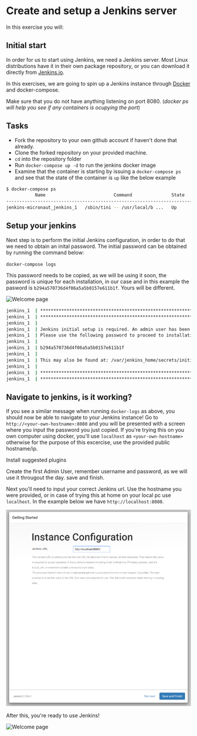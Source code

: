 # Create and setup a Jenkins server

In this exercise you will:

## Initial start

In order for us to start using Jenkins, we need a Jenkins server.
Most Linux distributions have it in their own package repository, or you can download it directly from [Jenkins.io](https://jenkins.io/download/).

In this exercises, we are going to spin up a Jenkins instance through [Docker](https://www.docker.com/) and docker-compose.

Make sure that you do not have anything listening on port 8080. (*docker ps will help you see if any containers is ocupying the port*)

## Tasks

* Fork the repository to your own github account if haven't done that already.
* Clone the forked repository on your provided machine. 
* `cd` into the repository folder
* Run `docker-compose up -d` to run the jenkins docker image
* Examine that the container is starting by issuing a `docker-compose ps` and see that the state of the container is `up` like the below example

```bash
$ docker-compose ps
           Name                          Command               State                                    Ports
-----------------------------------------------------------------------------------------------------------------------------------------------
jenkins-micronaut_jenkins_1   /sbin/tini -- /usr/local/b ...   Up      0.0.0.0:50000->50000/tcp, 0.0.0.0:8080->8080/tcp, 0.0.0.0:8443->8443/tcp
```

## Setup your jenkins

Next step is to perform the initial Jenkins configuration, in order to do that we need to obtain an inital password. The initial password can be obtained by running the command below: 

`docker-compose logs`

This password needs to be copied, as we will be using it soon, the password is unique for each installation, in our case and in this example the pasword is `b294a570736d4f06a5a5b0157e611b1f`. Yours will be different.

![Welcome page](../img/unlock-jenkins.png)

```bash
jenkins_1  | *************************************************************
jenkins_1  | *************************************************************
jenkins_1  | 
jenkins_1  | Jenkins initial setup is required. An admin user has been created and a password generated.
jenkins_1  | Please use the following password to proceed to installation:
jenkins_1  | 
jenkins_1  | b294a570736d4f06a5a5b0157e611b1f
jenkins_1  | 
jenkins_1  | This may also be found at: /var/jenkins_home/secrets/initialAdminPassword
jenkins_1  | 
jenkins_1  | *************************************************************
jenkins_1  | *************************************************************
```

## Navigate to jenkins, is it working?

If you see a similar message when running `docker-logs` as above, you should now be able to navigate to your Jenkins instance! Go to `http://<your-own-hostname>:8080` and you will be presented with a screen where you input the password you just copied. If you're trying this on you own computer using docker, you'll use `localhost` as `<your-own-hostname>` otherwise for the purpose of this excercise, use the provided public hostname/ip.

Install suggested plugins

Create the first Admin User, remember username and password, as we will use it througout the day.
save and finish.

Next you'll need to input your correct Jenkins url. Use the hostname you were provided, or in case of trying this at home on your local pc use `localhost`. In the example below we have `http://localhost:8080`.

![Configure Jenkins URL](../img/InstanceConfiguration.PNG)

After this, you're ready to use Jenkins!

![Welcome page](../img/welcome.png)
